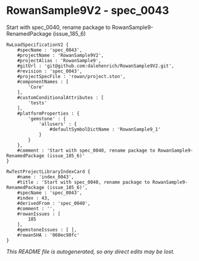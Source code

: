 # RowanSample9V2 - spec_0043
Start with spec_0040, rename package to RowanSample9-RenamedPackage (issue_185_6)
```
RwLoadSpecificationV2 {
	#specName : 'spec_0043',
	#projectName : 'RowanSample9V2',
	#projectAlias : 'RowanSample9',
	#gitUrl : 'git@github.com:dalehenrich/RowanSample9V2.git',
	#revision : 'spec_0043',
	#projectSpecFile : 'rowan/project.ston',
	#componentNames : [
		'Core'
	],
	#customConditionalAttributes : [
		'tests'
	],
	#platformProperties : {
		'gemstone' : {
			'allusers' : {
				#defaultSymbolDictName : 'RowanSample9_1'
			}
		}
	},
	#comment : 'Start with spec_0040, rename package to RowanSample9-RenamedPackage (issue_185_6)'
}

RwTestProjectLibraryIndexCard {
	#name : 'index_0043',
	#title : 'Start with spec_0040, rename package to RowanSample9-RenamedPackage (issue_185_6)',
	#specName : 'spec_0043',
	#index : 43,
	#derivedFrom : 'spec_0040',
	#comment : '',
	#rowanIssues : [
		185
	],
	#gemstoneIssues : [ ],
	#rowanSHA : '060ec98fc'
}
```

*This README file is autogenerated, so any direct edits may be lost.*
